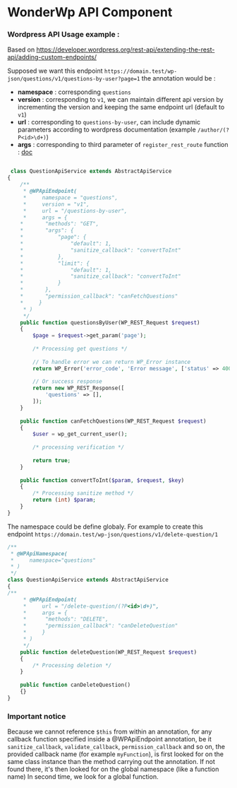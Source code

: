 # WonderWp API Component

### Wordpress API Usage example :

Based on https://developer.wordpress.org/rest-api/extending-the-rest-api/adding-custom-endpoints/

Supposed we want this endpoint `https://domain.test/wp-json/questions/v1/questions-by-user?page=1` the annotation would be :
- **namespace** : corresponding `questions`
- **version** : corresponding to `v1`, we can maintain different api version by incrementing the version and keeping the same endpoint url (default to `v1`)
- **url** : corresponding to `questions-by-user`, can include dynamic parameters according to wordpress documentation (example `/author/(?P<id>\d+)`)
- **args** : corresponding to third parameter of `register_rest_route` function : [doc](https://developer.wordpress.org/rest-api/extending-the-rest-api/adding-custom-endpoints/#arguments)

```php

 class QuestionApiService extends AbstractApiService
{
    /**
     * @WPApiEndpoint(
     *     namespace = "questions",
     *     version = "v1",
     *     url = "/questions-by-user",
     *     args = {
    *       "methods": "GET",
    *       "args": {
    *           "page": {
    *               "default": 1,
    *               "sanitize_callback": "convertToInt"
    *           }, 
    *           "limit": {
    *               "default": 1,
    *               "sanitize_callback": "convertToInt"
    *           }
    *       },
    *       "permission_callback": "canFetchQuestions"
    *     }
     * )
     */
    public function questionsByUser(WP_REST_Request $request)
    {
        $page = $request->get_param('page');
        
        /* Processing get questions */
        
        // To handle error we can return WP_Error instance
        return WP_Error('error_code', 'Error message', ['status' => 400]);
    
        // Or success response
        return new WP_REST_Response([
            'questions' => [],
        ]);
    }
    
    public function canFetchQuestions(WP_REST_Request $request) 
    {
        $user = wp_get_current_user();
        
        /* processing verification */
        
        return true;
    }
    
    public function convertToInt($param, $request, $key)
    {
        /* Processing sanitize method */
        return (int) $param;
    }
}
```

The namespace could be define globaly.
For example to create this endpoint `https://domain.test/wp-json/questions/v1/delete-question/1` 

```php
/**
 * @WPApiNamespace(
 *     namespace="questions"
 * )
 */
class QuestionApiService extends AbstractApiService
{
/**
     * @WPApiEndpoint(
     *     url = "/delete-question/(?P<id>\d+)",
     *     args = {
     *      "methods": "DELETE",
     *      "permission_callback": "canDeleteQuestion"
     *     }
     * )
     */
    public function deleteQuestion(WP_REST_Request $request)
    {
        /* Processing deletion */
    }
    
    public function canDeleteQuestion()
    {}
}
```

### Important notice

Because we cannot reference `$this` from within an annotation, for any callback function specified inside a @WPApiEndpoint annotation, be it `sanitize_callback`, `validate_callback`, `permission_callback` and so on, the provided callback name (for example `myFunction`), is first looked for on the same class instance than the method carrying out the annotation. If not found there, it's then looked for on the global namespace (like a function name)
In second time, we look for a global function.
